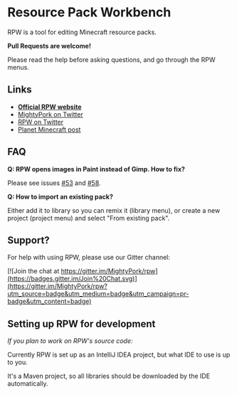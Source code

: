 # Resource Pack Workbench

RPW is a tool for editing Minecraft resource packs.

**Pull Requests are welcome!**

Please read the help before asking questions, and go through the RPW menus.

## Links

- [**Official RPW website**](http://rpw.ondrovo.com)
- [MightyPork on Twitter](https://twitter.com/MightyPork)
- [RPW on Twitter](https://twitter.com/RPWapp)
- [Planet Minecraft post](http://www.planetminecraft.com/mod/tool-resourcepack-workbench---the-ultimate-pack-creator/)

## FAQ

**Q: RPW opens images in Paint instead of Gimp. How to fix?**

Please see issues [#53](https://github.com/MightyPork/rpw/issues/53) and [#58](https://github.com/MightyPork/rpw/issues/58).

**Q: How to import an existing pack?**

Either add it to library so you can remix it (library menu), or create a new project (project menu) and select "From existing pack".

## Support?

For help with using RPW, please use our Gitter channel:

[![Join the chat at https://gitter.im/MightyPork/rpw](https://badges.gitter.im/Join%20Chat.svg)](https://gitter.im/MightyPork/rpw?utm_source=badge&utm_medium=badge&utm_campaign=pr-badge&utm_content=badge)

## Setting up RPW for development

*If you plan to work on RPW's source code:*

Currently RPW is set up as an IntelliJ IDEA project, but what IDE to use is up to you.

It's a Maven project, so all libraries should be downloaded by the IDE automatically.
